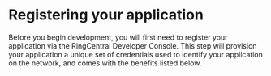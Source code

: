 # Registering your application

Before you begin development, you will first need to register your application via the RingCentral Developer Console.
This step will provision your application a unique set of credentials used to identify your application on the network,
and comes with the benefits listed below.
